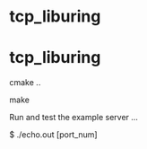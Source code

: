 # tcp_liburing

# tcp_liburing

cmake ..

make

Run and test the example server ...

$ ./echo.out [port_num]
